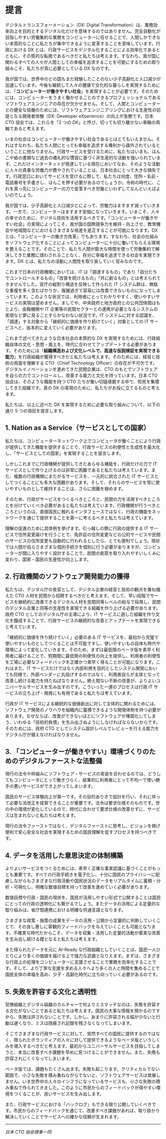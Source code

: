 # 提言

デジタルトランスフォーメーション（DX: Digital Transformation）は、業務効率向上を目的とするデジタル化だけを意味するのではありません。完全自動化が目指しやすい労働集約な業務をコンピューターに任せることで、人間しかできない本質的なことに私たちが集中できるように変革することを意味しています。行政における DX とは、行政サービスをデジタル化することによる効率化であるとともに、その質的な転換であるべきだと私たちは考えます。すなわち、我が国に関わるすべての人々が人間としての幸福を追求することを可能にするための取り組みこそ、私たちが真に必要としている DX なのです。

我が国では、世界中のどの国もまだ経験したことのない少子高齢化と人口減少が加速しています。今後も継続して人々の健康で文化的な暮らしを実現するためには、「**コンピューターが働きやすい社会**」を実現することが必要です。そのためには、コンピューターをうまく働かせることのできるプロフェッショナルであるソフトウェアエンジニアの存在が欠かせません。そして、人間とコンピューターとの健全な協働のためには、ソフトウェアエンジニアリングにおける生産性の前提となる開発者体験（DX: Developer eXperience）の向上が急務です。日本 CTO 協会では、これらを「2 つの DX」と呼び、切っても切り離せない車輪の両軸であると考えます。

いまの社会はコンピューターが働きやすい社会であるとはとてもいえません。それはすなわち、私たち人間にとっても幸福を追求する権利から疎外されているということに他なりません。行政サービスを受けるために、私たちはいまも、はんこや紙の書類など過去の儀礼的な慣習に基づく非生産的な活動を強いられています。これだけインターネットが発達している現在においてなお、そのような活動に人々の貴重な労働力が費やされていることは、日本社会にとって大きな損失です。行政窓口においてサービスを受けるに際して、私たちは何度、住所・名前・電話番号を手書きし、はんこを押す必要があるのでしょうか。令和の時代に、これを真っ先にコンピューターの力で変革すべき労働といわずしてなんといえばよいのでしょう。

我が国では、少子高齢化と人口減少とによって、労働力はますます減っていきます。一方で、コンピューターはますます安価になっていきます。いまこそ、人々の幸せのために、デジタル技術を活用するべきです。「コンピューターが働きやすい社会」の実現によってこそ、我が国の国際競争力を維持・向上させ、教育機会や地域間などにおけるさまざまな格差を是正することが可能になります。DX とは、「コンピューターの働き方改革」でもあります。すなわち、社会の仕組みをソフトウェア化することによってコンピューターに十分に働いてもらえる環境を整えることです。そのことで、私たち人間が膨大な時間を使って労働集約で解決してきた業務に煩わされることなく、存分に幸福を追求できる社会を実現できます。DX とは、私たちの活動に人間性を取り戻していく営みなのです。

これまで日本の行政機関においては、IT は「調達するもの」であり「自分たちでコントロールするもの」「改善を続けるもの」「共に創るもの」とは考えられてきませんでした。官庁の縦割り構造を反映して作られた IT システム群は、無駄な重複を多く含むばかりか、複雑過ぎて容易には改善できないものになってしまっています。このような状況では、利用者にとってわかりやすく、使いやすいサービスの実現は望めません。ましてや、中央政府と地方政府との公共団体間はもとより、金融機関や IT 企業等の民間セクターとの連携が必要となるシステムの実現など夢に見ることすらかなわない状況です。IT システムに対する認識を、「調達」する対象から「継続的に価値を作り続けていく」対象としての IT サービスへと、抜本的に変えていく必要があります。

これまで述べてきたような日本社会の本質的な DX を実現するためには、行政組織自体の文化・思想・風土を、時代に合わせてアップデートする必要があります。そのためには「**組織構造および文化レベルで、高速な仮説検証を実現できる能力**」を行政組織が獲得すべきだと私たちは考えます。そのためには、経営と技術の両面を理解する CTO（Chief Technology Officer）の存在が不可欠です。デジタルイノベーションを進めてきた民間企業は、CTO のもとでソフトウェアを自らの力でコントロールし、改善する能力と文化を持っています。日本 CTO 協会は、そのような職能を持つ CTO たちが集い切磋琢磨する中で、知見を集積してきた組織です。真の DX の実現のために、私たちがお役に立てるものと考えます。

私たちは、以上に述べた DX を実現するために必要な取り組みについて、以下の通り 5 つの項目を提言します。

## 1. Nation as a Service（サービスとしての国家）

私たちは、コンピューターネットワーク上でコンピュータが働くことにより行政が提供してきた機能を提供することで、行政サービスの利便性と生成性を最大化し、「サービスとしての国家」を実現することを提言します。

しかしこれまでに行政機関が提供してきたあらゆる機能を、行政だけの力で IT サービスとして作り上げるのは非常に困難であると私たちは考えています。また、複数の行政機関にまたがるサービスを、一元的に統合された IT サービスとしてつくることにも多大な困難があります。そして、それらのサービスを常に使いやすいものとして維持することは、さらに困難を極めます。

そのため、行政がサービスをつくるべきところと、民間の力を活用すべきところとを分けていくべき必要があると私たちは考えています。行政機関が行うべきところというのは、直接国民に触れるインタフェースではなく、行政の機能をネットワークを通じて提供することを第一に考えるべきと私たちは考えています。

理解の促進のために具体例を挙げます。引っ越しの際に行政の提供する IT サービスで住所変更届けを行うことで、免許証の住所変更などの公的サービスや民間のサービスの住所変更も自動的に行われるとしたら、とても便利でしょう。現状では人間が自らさまざまな個別手続きを個別に行う必要がありますが、コンピューターが間に入りやすく設計することで、民間の創意を取り入れやすいしくみに変わり、国家・国民の生産性が向上します。

## 2. 行政機関のソフトウェア開発能力の獲得

私たちは、デジタル庁の長官として、デジタル企業の経営と技術の観点を兼ね備えた CTO 人材を民間から招聘するべきだと考えます。そして、早い段階でサービスを継続的に改善できるデジタル人材を民間同等レベルの給与で採用し、民間のデジタル企業と同等の生産性を実現できる組織を作り上げる必要があります。政府 CTO としてのデジタル庁の主導により、IT サービスに適した組織を作り文化を醸成することで、行政サービスの継続的な改善とアップデートを実現できると考えています。

「継続的に価値を作り続けていく」必要のある IT サービスを、最初から完璧で使いやすいものとしてつくることは不可能ですし、使いやすいもの自体も時代や環境によって変化していきます。そのため、まずは最低限のベータ版を素早く利用者に届けることで、短期間に最低限の利便性の向上を提供し、利用者の利便性を工場に必要なフィードバックを正確かつ素早く得ることが可能になります。これはまた、IT サービスだけではなく内部利用を目的としたシステム開発においても同様で、外部ベンダーに丸投げするのではなく、利用者自らが主体となって改善し続ける能力を持たねばなりません。絶え間ない不断の改善が、よりよいユニバーサルサービスを生み出すのです。こういった一連のプロセスは行政 IT サービスの立ち上げ・開発にも有用であると私たちは考えています。

行政が IT サービスによる継続的な価値創出に対して主体的に関わるためには、ソフトウェア開発のノウハウを組織内に蓄積できるような開発体制を持つ必要があります。なぜならば、改善ができないほどにソフトウェアが陳腐化してしまう、いわゆる「技術的負債」を生み出さぬようにしなければならないからです。そのためには、政府 CTO としてシステム設計レベルでレビューを行える能力をデジタル庁が備えなければなりません。

## 3. 「コンピューターが働きやすい」環境づくりのためのデジタルファーストな法整備

現行の法令や枠組みにソフトウェア・サービスの実装を合わせるのでは、どうしてもコンピュータにとって働きづらく、結果的に利用者にとって不均一で使い勝手の悪いサービスができ上がってしまいます。

国民のサービス体験向上が第一です。その目的ありきで設計を行い、それに伴って必要な法改正を提案できることが重要です。法令は要求仕様そのものです。世の中の環境が変化しているので、時代に合わせて要求仕様の改善せずに、サービスは生まれないと私たちは考えます。

現行の法令ファーストではなく、デジタルファーストに思考し、ビジョンを掲げ便利で安心安全な社会を実現するための国民理解を促すプロセスを持つべきです。

## 4. データを活用した意思決定の体制構築

よりよいサービスをつくるためには、素早く正確な事実認識に基づくことがもっとも重要です。すべての行政手続きを電子化し、十分に国民のプライバシーに配慮しながらもさまざまな行政活動や国民状況のデータをリアルタイムに蓄積・分析・可視化し、明確な数値目標を持って改善を進めていく必要があります。

数値目標や行政・国民の現状を、国民が活用しやすい形式で公開することは国民にとっての行政の透明化にも繋がるでしょう。またデータの活用による定量的な取り組みは、省庁間連携における明確な共通言語となります。

さまざまな政策・施策の成果をデータの活用・公開から定量的に判断していくことで、その良し悪しに客観的フィードバックを与えていくことも可能となります。不確実な時代だからこそ、データを収集・活用した定量的活動が着実な改善を生み出し続ける礎となると私たちは考えます。

また得られたデータを元に AI-Ready な行政組織としていくことは、国民一人ひとりにより多くの価値を届ける上で強力な武器となりえます。まずは、さまざまな行政上の処理をコンピューターに支援させることで業務を効率化することです。そして、より丁寧な支援を求める人々へより多くの人と時間を集めることで国民全体の幸福を高め、少子・高齢化時代に立ち向っていく必要があるのです。

## 5. 失敗を許容する文化と透明性

官僚組織とデジタル組織のカルチャーで何よりミスマッチなのは、失敗を許容する文化がないことであると私たちは考えます。国民の大事な情報を預かるのですから、失敗は許されないことです。しかし、あまりに許容される幅が少ないと行動は遅くなり、ミスは隠蔽され記録を残さなくなってしまいます。

そこでさまざまな行政サービスに対して、突然すべての国民に提供するのではなく、限られたボランティアの人々に対して提供できるようなベータ版というしくみを導入するべきだと考えます。最初からユニバーサルサービスを目指してしまうと、本当に改善すべき課題を早めに見つけることができません。また、失敗も許容されにくくなってしまいます。

ベータ版では、課題もたくさん出ます。失敗も起こります。クリティカルでない範囲で、小さな失敗を積み重ねながらでないと、ソフトウェアサービスは発展しません。いま世界中の人々のインフラになっているサービスも、小さな失敗の積み重ねで作られてきました。このように市民からのフィードバックが得やすい環境をつくることが、良いサービスを生み出します。

また、行政サービスにおける「バックログ」もできる限り公開していくべきです。市民からのフィードバックを通じて、改善すべき課題があれば、取り掛かり解決していくことでサービスへの確かな信頼が生まれます。

---

_日本 CTO 協会理事一同_
